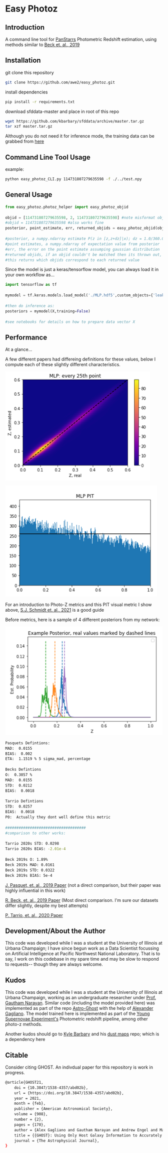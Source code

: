 # Easy Photoz

## Introduction

A command line tool for [PanStarrs](https://panstarrs.stsci.edu/) Photometric Redshift estimation, using methods similar to [Beck et. al., 2019](https://arxiv.org/pdf/1910.10167.pdf)

## Installation

git clone this repository

```bash
git clone https://github.com/awe2/easy_photoz.git
```
install dependencies

```bash
pip install -r requirements.txt
```

download sfddata-master and place in root of this repo
```bash
wget https://github.com/kbarbary/sfddata/archive/master.tar.gz
tar xzf master.tar.gz
```

Although you do not need it for inference mode, the training data can be grabbed from [here](https://drive.google.com/drive/folders/1tdjogtnGNolk4cV9FWxaMmM5Gunp26Kz?usp=sharing)

## Command Line Tool Usage

example: 
```bash
python easy_photoz_CLI.py 114731807279635598 -f ./../test.npy
```

## General Usage

```python
from easy_photoz.photoz_helper import easy_photoz_objid

objid = [114731807279635598, 2, 114731807279635598] #note misformat objid
#objid = 114731807279635598 #also works fine
posterior, point_estimate, err, returned_objids = easy_photoz_objid(objid)

#posterior, a numpy.ndarray estimate P(z in [z,z+dz]|x); dz = 1.0/360.0
#point estimates, a numpy.ndarray of expectation value from posterior
#err, the error on the point estimate assumping gaussian distribution
#returned objids, if an objid couldn't be matched then its thrown out,
#this returns which objids correspond to each returned value
```

Since the model is just a keras/tensorflow model, you can always load it in your own workflow as...

```python
import tensorflow as tf

mymodel = tf.keras.models.load_model('./MLP.hdf5',custom_objects={'leaky_relu':tf.keras.layers.leaky_relu})

#then do inference as:
posteriors = mymodel(X,training=False)

#see notebooks for details on how to prepare data vector X
```

## Performance
At a glance...

A few different papers had differeing definitions for these values, below I compute each of these slightly different characteristics.

![MLP Performance](/IMAGES/MLP_performance.PNG)

![MLP PIT](/IMAGES/MLP_PIT.PNG)

For an introduction to Photo-Z metrics and this PIT visual metric I show above, [S.J. Schmidt et. al., 2021](https://arxiv.org/pdf/2001.03621.pdf) is a good guide

Before metrics, here is a sample of 4 different posteriors from my network:

![posteriors](/IMAGES/posteriors.PNG)

```bash
Pasquets Defintions: 
MAD:  0.0155
BIAS:  0.002
ETA:  1.1519 % 5 sigma_mad, percentage
 
Becks Defintions
O:  0.3057 %
MAD:  0.0155
STD:  0.0212
BIAS:  0.0018
 
Tarrio Defintions
STD:  0.0257
BIAS:  0.0018
P0:  Actually they dont well define this metric
 
####################################
#comparison to other works:
 
Tarrio 2020s STD: 0.0298
Tarrio 2020s BIAS: -2.01e-4
 
Beck 2019s O: 1.89%
Beck 2019s MAD: 0.0161
Beck 2019s STD: 0.0322
Beck 2019s BIAS: 5e-4
```

[J. Pasquet, et. al., 2019 Paper](https://www.aanda.org/articles/aa/full_html/2019/01/aa33617-18/aa33617-18.html) (not a direct comparison, but their paper was highly influential in this work)

[R. Beck, et. al., 2019 Paper](https://arxiv.org/pdf/1910.10167.pdf) (Most direct comparison. I'm sure our datasets differ slightly, despite my best attempts)

[P. Tarrio, et. al., 2020 Paper](https://www.aanda.org/articles/aa/full_html/2020/10/aa38415-20/aa38415-20.html)


## Development/About the Author

This code was developed while I was a student at the University of Illinois at Urbana Champaign; I have since begun work as a Data Scientist focussing on Artificial Intelligence at Pacific Northwest National Laboratory. That is to say, I work on this codebase in my spare time and may be slow to respond to requests-- though they are always welcome.

## Kudos

This code was developed while I was a student at the University of Illinois at Urbana Champaign, working as an undergraduate researcher under [Prof. Gautham Narayan](https://gnarayan.github.io/). Similar code (including the model provided here) was implemented as part of the repo [Astro-Ghost](https://github.com/uiucsn/astro_ghost) with the help of [Alexander Gagliano](https://alexandergagliano.github.io/). The model trained here is implemented as part of the [Young Supernovae Experiment's]() Photometric redshift pipeline, among other photo-z methods.

Another kudos should go to [Kyle Barbary](http://kylebarbary.com/) and his [dust maps](https://github.com/kbarbary/sfdmap) repo; which is a dependency here

## Citable

Consider citing GHOST. An indivdual paper for this repository is work in progress.

```bash
@article{GHOST21,
	doi = {10.3847/1538-4357/abd02b},
	url = {https://doi.org/10.3847/1538-4357/abd02b},
	year = 2021,
	month = {feb},
	publisher = {American Astronomical Society},
	volume = {908},
	number = {2},
	pages = {170},
	author = {Alex Gagliano and Gautham Narayan and Andrew Engel and Matias Carrasco Kind and},
	title = {{GHOST}: Using Only Host Galaxy Information to Accurately Associate and Distinguish Supernovae},
	journal = {The Astrophysical Journal},
}
```

